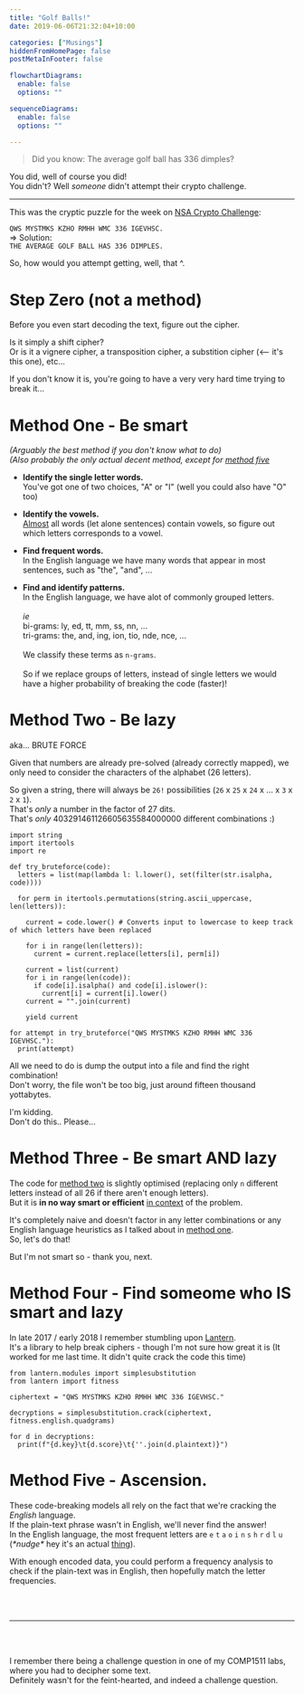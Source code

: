 ```yaml
---
title: "Golf Balls!"
date: 2019-06-06T21:32:04+10:00

categories: ["Musings"]
hiddenFromHomePage: false
postMetaInFooter: false

flowchartDiagrams:
  enable: false
  options: ""

sequenceDiagrams: 
  enable: false
  options: ""

---
```


> Did you know: The average golf ball has 336 dimples?

You did, well of course you did!  
You didn't? Well _someone_ didn't attempt their crypto challenge.

---

This was the cryptic puzzle for the week on [NSA Crypto Challenge](https://cryptochallenge.io/):  

`QWS MYSTMKS KZHO RMHH WMC 336 IGEVHSC.`  
=> Solution:  
`THE AVERAGE GOLF BALL HAS 336 DIMPLES.`  

So, how would you attempt getting, well, that ^.  

# Step Zero (not a method)
Before you even start decoding the text, figure out the cipher.  

Is it simply a shift cipher?  
Or is it a vignere cipher, a transposition cipher, a substition cipher (<-- it's this one), etc...  

If you don't know it is, you're going to have a very very hard time trying to break it...

# Method One - Be smart
_(Arguably the best method if you don't know what to do)_  
_(Also probably the only actual decent method, except for [method five](#method-five-ascension)_

* **Identify the single letter words.**  
You've got one of two choices, "A" or "I" (well you could also have "O" too)

* **Identify the vowels.**  
[Almost](https://edawg878.com/forum/threads/make-a-sentence-without-vowels.11901/) all words (let alone sentences) contain vowels, so figure out which letters corresponds to a vowel.

* **Find frequent words.**  
In the English language we have many words that appear in most sentences, such as "the", "and", ...

* **Find and identify patterns.**  
In the English language, we have alot of commonly grouped letters.  
&nbsp;  
_ie_  
bi-grams: ly, ed, tt, mm, ss, nn, ...  
tri-grams: the, and, ing, ion, tio, nde, nce, ...  
&nbsp;  
We classify these terms as `n-grams`.  
&nbsp;  
So if we replace groups of letters, instead of single letters we would have a higher probability of breaking the code (faster)!

# Method Two - Be lazy
aka... BRUTE FORCE

Given that numbers are already pre-solved (already correctly mapped), we only need to consider the characters of the alphabet (26 letters).

So given a string, there will always be `26!` possibilities (`26` x `25` x `24` x ... x `3` x `2` x `1`).  
That's _only_ a number in the factor of 27 dits.  
That's _only_ 403291461126605635584000000 different combinations :)

```python3
import string
import itertools
import re

def try_bruteforce(code):
  letters = list(map(lambda l: l.lower(), set(filter(str.isalpha, code))))
  
  for perm in itertools.permutations(string.ascii_uppercase, len(letters)):
  
    current = code.lower() # Converts input to lowercase to keep track of which letters have been replaced
  
    for i in range(len(letters)):
      current = current.replace(letters[i], perm[i])
    
    current = list(current)
    for i in range(len(code)):
      if code[i].isalpha() and code[i].islower():
        current[i] = current[i].lower()
    current = "".join(current)

    yield current
 
for attempt in try_bruteforce("QWS MYSTMKS KZHO RMHH WMC 336 IGEVHSC."):
  print(attempt)
```

All we need to do is dump the output into a file and find the right combination!  
Don't worry, the file won't be too big, just around fifteen thousand yottabytes.  

I'm kidding.  
Don't do this.. 
Please...

# Method Three - Be smart AND lazy

The code for [method two](#method-two-be-lazy) is slightly optimised (replacing only `n` different letters instead of all 26 if there aren't enough letters).  
But it is **in no way smart or efficient** [in context](#method-five-ascension) of the problem.  

It's completely naive and doesn't factor in any letter combinations or any English language heuristics as I talked about in [method one](#method-one-be-smart).  
So, let's do that!

But I'm not smart so - thank you, next.

# Method Four - Find someome who IS smart and lazy

In late 2017 / early 2018 I remember stumbling upon [Lantern](https://github.com/CameronLonsdale/lantern/).  
It's a library to help break ciphers - though I'm not sure how great it is (It worked for me last time. It didn't quite crack the code this time)

```python3
from lantern.modules import simplesubstitution
from lantern import fitness

ciphertext = "QWS MYSTMKS KZHO RMHH WMC 336 IGEVHSC."

decryptions = simplesubstitution.crack(ciphertext, fitness.english.quadgrams)

for d in decryptions:
  print(f"{d.key}\t{d.score}\t{''.join(d.plaintext)}")
```

# Method Five - Ascension.

These code-breaking models all rely on the fact that we're cracking the _English_ language.  
If the plain-text phrase wasn't in English, we'll never find the answer!  
In the English language, the most frequent letters are `e` `t` `a` `o` `i` `n` `s` `h` `r` `d` `l` `u`  
(*\*nudge\** hey it's an actual [thing](https://en.wikipedia.org/wiki/Etaoin_shrdlu)).  

With enough encoded data, you could perform a frequency analysis to check if the plain-text was in English, then hopefully match the letter frequencies.

&nbsp;  
&nbsp;  

--- 

&nbsp;  
&nbsp;  

I remember there being a challenge question in one of my COMP1511 labs, where you had to decipher some text.  
Definitely wasn't for the feint-hearted, and indeed a challenge question.